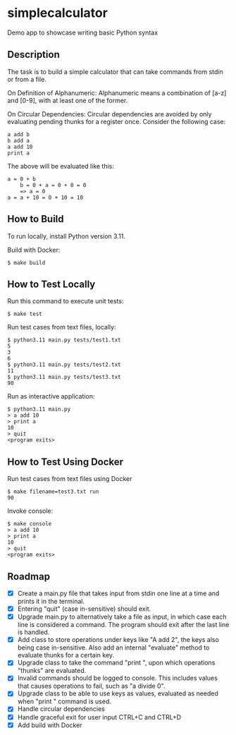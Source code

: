# simplecalculator
Demo app to showcase writing basic Python syntax

## Description
The task is to build a simple calculator that can take commands from stdin or from a file.

On Definition of Alphanumeric:
Alphanumeric means a combination of [a-z] and [0-9], with at least one of the former.

On Circular Dependencies:
Circular dependencies are avoided by only evaluating pending thunks for a register once. Consider the following case:
```
a add b
b add a
a add 10
print a
```
The above will be evaluated like this:
```
a = 0 + b
    b = 0 + a = 0 + 0 = 0
    => a = 0
a = a + 10 = 0 + 10 = 10
```


## How to Build
To run locally, install Python version 3.11.

Build with Docker:
```commandline
$ make build
```


## How to Test Locally
Run this command to execute unit tests:
```commandline
$ make test
```

Run test cases from text files, locally:
```commandline
$ python3.11 main.py tests/test1.txt
5
3
6
$ python3.11 main.py tests/test2.txt
11
$ python3.11 main.py tests/test3.txt
90
```

Run as interactive application:
```commandline
$ python3.11 main.py
> a add 10
> print a
10 
> quit
<program exits>
```


## How to Test Using Docker
Run test cases from text files using Docker
```commandline
$ make filename=test3.txt run
90
```

Invoke console:
```commandline
$ make console
> a add 10
> print a
10 
> quit
<program exits>
```


## Roadmap
- [X] Create a main.py file that takes input from stdin one line at a time and prints it in the terminal.
- [X] Entering "quit" (case in-sensitive) should exit.
- [X] Upgrade main.py to alternatively take a file as input, in which case each line is considered a command. The program should exit after the last line is handled. 
- [X] Add class to store operations under keys like "A add 2", the keys also being case in-sensitive. Also add an internal "evaluate" method to evaluate thunks for a certain key.
- [X] Upgrade class to take the command "print <key>", upon which operations "thunks" are evaluated.
- [X] Invalid commands should be logged to console. This includes values that causes operations to fail, such as "a divide 0". 
- [X] Upgrade class to be able to use keys as values, evaluated as needed when "print <key>" command is used.
- [X] Handle circular dependencies
- [X] Handle graceful exit for user input CTRL+C and CTRL+D
- [X] Add build with Docker
